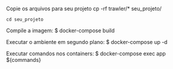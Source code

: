 Copie os arquivos para seu projeto
    cp -rf trawler/* seu_projeto/

    cd seu_projeto

Compile a imagem:
    $ docker-compose build

Executar o ambiente em segundo plano:
    $ docker-compose up -d

Executar comandos nos containers:
    $ docker-compose exec app ${commands}

